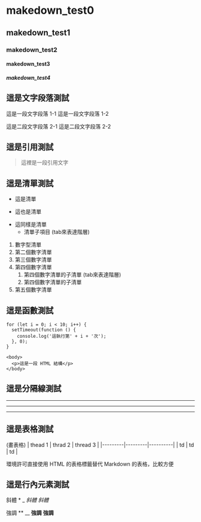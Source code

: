 # makedown_test0
## makedown_test1
### makedown_test2
#### makedown_test3
##### makedown_test4

## 這是文字段落測試
這是一段文字段落 1-1
這是一段文字段落 1-2

這是二段文字段落 2-1
這是二段文字段落 2-2

## 這是引用測試
> 這裡是一段引用文字

## 這是清單測試
- 這是清單
+ 這也是清單
* 這同樣是清單
    - 清單子項目 (tab來表達階層)

1. 數字型清單
2. 第二個數字清單
3. 第三個數字清單
4. 第四個數字清單
    1. 第四個數字清單的子清單 (tab來表達階層)
    2. 第四個數字清單的子清單
5. 第五個數字清單
  
## 這是函數測試
```
for (let i = 0; i < 10; i++) {
  setTimeout(function () {
    console.log('這執行第' + i + '次');
  }, 0);
}
```

```
<body>
  <p>這是一段 HTML 結構</p>
</body>
```

## 這是分隔線測試
---
***
___


## 這是表格測試
(畫表格)
| thead 1 | thrad 2 | thread 3 |
|---------|---------|----------|
| td      | td      | td       |

環境許可直接使用 HTML 的表格標籤替代 Markdown 的表格，比較方便

## 這是行內元素測試
斜體
*
_
*斜體*
_斜體_

強調
**
__
**強調**
__強調__

